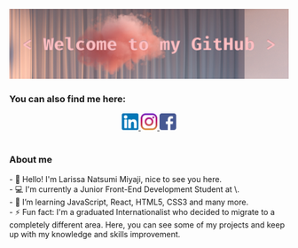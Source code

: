 ![welcome](https://github.com/larissamiyaji/larissamiyaji/blob/master/Imagens/covergithub.png)<br>

<h3>You can also find me here: </h3>
<div align="center">
    <a href="https://www.linkedin.com/in/larissamiyaji/" target="_blank">
        <img src="https://github.com/larissamiyaji/larissamiyaji/blob/master/Imagens/linkedin.png" heigth="30px" width="30px"   alt="LinkedIn - Larissa Miyaji">
    </a>
    <a href="https://www.instagram.com/larissamiyaji/" target="_blank">
        <img src="https://github.com/larissamiyaji/larissamiyaji/blob/master/Imagens/instagram.png" heigth="30px" width="30px"  alt="Instagram - Larissa Miyaji">
    </a>
    <a href="https://www.facebook.com/larissa.miyaji" target="_blank">
       <img src="https://github.com/larissamiyaji/larissamiyaji/blob/master/Imagens/facebook.png" heigth="30px" width="30px"    alt="Facebook - Larissa Miyaji">
    </a>
</div>
<br>

<h3>About me</h3>
<p> 
    - 🙋 Hello! I'm Larissa Natsumi Miyaji, nice to see you here. <br>
    - 💻 I'm currently a Junior Front-End Development Student at \<Laboratoria\>.<br>
    - 🌱 I’m learning JavaScript, React, HTML5, CSS3 and many more.<br>
    - ⚡ Fun fact: I'm a graduated Internationalist who decided to migrate to a completely different area. Here, you can see some of my projects and keep up with my knowledge and skills improvement.
</p>